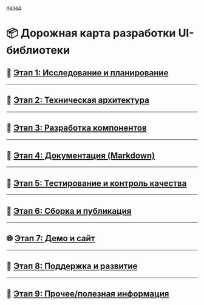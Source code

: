 [назад](../README.md)




# 📦 Дорожная карта разработки UI-библиотеки


## 📌 [Этап 1: Исследование и планирование](./RoadmapUILib/Research_and_Planning/Research_and_Planning.md)


---

## 🧱 [Этап 2: Техническая архитектура](./RoadmapUILib/Technical_Architecture/Technical_Architecture.md)

---

## 🧩 [Этап 3: Разработка компонентов](./RoadmapUILib/Component_Development/Component_Development.md)

---

## 📖 [Этап 4: Документация (Markdown)](./RoadmapUILib/documentation/documentation.md)

---

## 🧪 [Этап 5: Тестирование и контроль качества](./RoadmapUILib/Testing_and_Quality_Assurance/Testing_and_Quality_Assurance.md)


---

## 🚀 [Этап 6: Сборка и публикация](./RoadmapUILib/Build_and_Deployment/Build_and_Deployment.md)

---

## 🌐 [Этап 7: Демо и сайт](./RoadmapUILib/Demo_and_Website/Demo_and_Website.md)

---

## 🔁 [Этап 8: Поддержка и развитие](./RoadmapUILib/Support_and_Development/Support_and_Development.md)

---

## 🔁 [Этап 9: Прочее/полезная информация](./RoadmapUILib/miscellaneous/Miscellaneous.md)